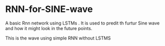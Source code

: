 # RNN-for-SINE-wave

A basic Rnn network using LSTMs . It is used to predit th furtur Sine wave and how it might look in the future points.

This is the wave using simple RNN without LSTMS
